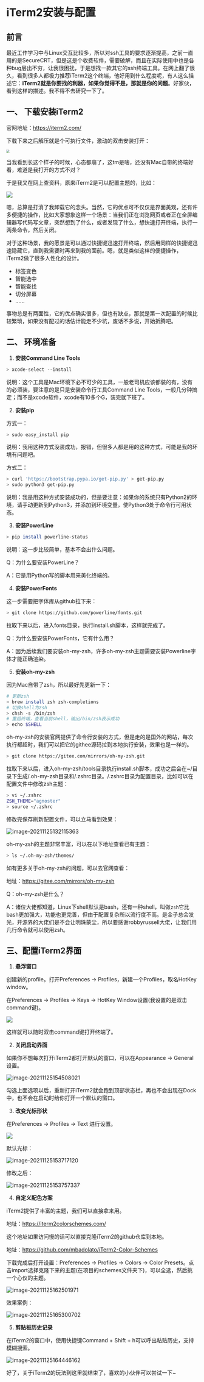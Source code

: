 # iTerm2安装与配置

## 前言

​	最近工作学习中与Linux交互比较多，所以对ssh工具的要求逐渐提高，之前一直用的是SecureCRT，但是这是个收费软件，需要破解，而且在实际使用中也是各种bug层出不穷，让我很困扰，于是想找一款其它的ssh终端工具。在网上翻了很久，看到很多人都极力推荐iTerm2这个终端，他好用到什么程度呢，有人这么描述它：**iTerm2就是你要找的利器，如果你觉得不是，那就是你的问题**。好家伙，看到这样的描述。我不得不去研究一下了。

## 一、 下载安装iTerm2

官网地址：https://iterm2.com/

下载下来之后解压就是个可执行文件，激动的双击安装打开：

<img src="iTerm2安装.assets/iterm2.jpg" style="zoom: 50%;" onerror="this.src='/studynotes/工具类/iTerm2安装.assets/iterm2.jpg'"/>


当我看到长这个样子的时候，心态都崩了，这tm是啥，还没有Mac自带的终端好看，难道是我打开的方式不对？

于是我又在网上查资料，原来iTerm2是可以配置主题的，比如：

<img src="iTerm2%E5%AE%89%E8%A3%85.assets/oh-my-zsh.png" onerror="this.src='/studynotes/工具类/iTerm2%E5%AE%89%E8%A3%85.assets/oh-my-zsh.png'"/>

嗯，总算是打消了我卸载它的念头。当然，它的优点可不仅仅是界面美观，还有许多便捷的操作，比如大家想象这样一个场景：当我们正在浏览网页或者正在全屏编辑器写代码写文章，突然想到了什么，或者发现了什么，想快速打开终端，执行一两条命令，然后关闭。

对于这种场景，我的愿景是可以通过快捷键迅速打开终端，然后用同样的快捷键迅速隐藏它，直到我需要时再来到我的面前。嗯，就是类似这样的便捷操作，iTerm2做了很多人性化的设计。

- 标签变色
- 智能选中
- 智能查找
- 切分屏幕
- ......

事物总是有两面性，它的优点确实很多，但也有缺点，那就是第一次配置的时候比较繁琐，如果没有配过的话估计能走不少坑，废话不多说，开始折腾吧。

## 二、 环境准备

1. **安装Command Line Tools**

```bash
> xcode-select --install
```

说明：这个工具是Mac环境下必不可少的工具，一般老司机应该都装的有，没有的必须装，要注意的是只是安装命令行工具Command Line Tools，一般几分钟搞定；而不是xcode软件，xcode有10多个G，装完就下班了。

2. **安装pip**

 方式一：

```bash
> sudo easy_install pip
```

说明：我用这种方式没装成功，报错，但很多人都是用的这种方式，可能是我的环境有问题吧。

方式二：

```bash
> curl 'https://bootstrap.pypa.io/get-pip.py' > get-pip.py
> sudo python3 get-pip.py
```

说明：我是用这种方式安装成功的，但是要注意：如果你的系统只有Python2的环境，请手动更新到Python3，并添加到环境变量，使Python3处于命令行可用状态。

3. **安装PowerLine**

```bash
> pip install powerline-status
```

说明：这一步比较简单，基本不会出什么问题。

Q：为什么要安装PowerLine？

A：它是用Python写的脚本用来美化终端的。

4. **安装PowerFonts**

这一步需要把字体库从github拉下来：

```bash
> git clone https://github.com/powerline/fonts.git
```

拉取下来以后，进入fonts目录，执行install.sh脚本，这样就完成了。

Q：为什么要安装PowerFonts，它有什么用？

A：因为后续我们要安装oh-my-zsh，许多oh-my-zsh主题需要安装Powerline字体才能正确渲染。

5. **安装oh-my-zsh**

因为Mac自带了zsh，所以最好先更新一下：

```bash
# 更新zsh
> brew install zsh zsh-completions
# 切换shell为zsh
> chsh -s /bin/zsh
# 重启终端，查看当前shell，输出/bin/zsh表示成功
> echo $SHELL
```

oh-my-zsh的安装官网提供了命令行安装的方式，但是走的是国外的网站，每次执行都超时，我们可以把它的githee源码拉到本地执行安装，效果也是一样的。

```bash
> git clone https://gitee.com/mirrors/oh-my-zsh.git
```

拉取下来以后，进入oh-my-zsh/tools目录执行install.sh脚本，成功之后会在~/目录下生成/.oh-my-zsh目录和/.zshrc目录。/.zshrc目录为配置目录，比如可以在配置文件中修改zsh主题：

```bash
> vi ~/.zshrc
ZSH_THEME="agnoster"
> source ~/.zshrc
```

修改完保存刷新配置文件，可以立马看到效果：

![image-20211125132115363](iTerm2安装.assets/image-20211125132115363.png)

oh-my-zsh的主题非常丰富，可以在以下地址查看已有主题：

```bash
> ls ~/.oh-my-zsh/themes/
```

如有更多关于oh-my-zsh的问题，可以去官网查看：

地址：https://gitee.com/mirrors/oh-my-zsh

Q：oh-my-zsh是什么？

A：诸位大佬都知道，Linux下shell默认是bash，还有一种shell，叫做`zsh`它比bash更加强大，功能也更完善，但由于配置复杂所以流行度不高。是金子总会发光，开源界的大佬们是不会让明珠蒙尘，所以要感谢robbyrussell大佬，让我们用几行命令就可以使用zsh。

## 三、配置iTerm2界面

1. **悬浮窗口**

创建新的profile。打开Preferences -> Profiles，新建一个Profiles，取名HotKey window。

在Preferences -> Profiles -> Keys -> HotKey Window设置(我设置的是双击command键)。

<img src="iTerm2安装.assets/image-20211125151100604.png" onerror="this.src='/studynotes/工具类/iTerm2安装.assets/image-20211125151100604.png'"/>

这样就可以随时双击command键打开终端了。

2. **关闭启动界面**

如果你不想每次打开iTerm2都打开默认的窗口，可以在Appearance -> General 设置。

![image-20211125154508021](iTerm2安装.assets/image-20211125154508021-7826310.png)

勾选上面选项以后，重新打开iTerm2就会跑到顶部状态栏，再也不会出现在Dock中，也不会在启动时给你打开一个默认的窗口。

3. **改变光标形状**

在Preferences -> Profiles -> Text 进行设置。

<img src="iTerm2%E5%AE%89%E8%A3%85.assets/image-20211125153824349.png" onerror="this.src='/studynotes/工具类/iTerm2%E5%AE%89%E8%A3%85.assets/image-20211125153824349.png'"/>

默认光标：

![image-20211125153717120](iTerm2安装.assets/image-20211125153717120-7825839.png)

修改之后：

![image-20211125153757337](iTerm2安装.assets/image-20211125153757337-7825878.png)

4. **自定义配色方案**

iTerm2提供了丰富的主题，我们可以直接拿来用。

地址：https://iterm2colorschemes.com/

这个地址如果访问慢的话可以直接克隆iTerm2的github仓库到本地。

地址：https://github.com/mbadolato/iTerm2-Color-Schemes

下载完成后打开设置：Preferences -> Profiles -> Colors -> Color Presets。点击import选择克隆下来的主题(在项目的schemes文件夹下)，可以全选，然后挑一个心仪的主题。

![image-20211125162501971](iTerm2安装.assets/image-20211125162501971-7828704.png)

效果案例：

![image-20211125165300702](iTerm2安装.assets/image-20211125165300702-7830382.png)

5. **剪贴板历史记录**

在iTerm2的窗口中，使用快捷键Command + Shift + h可以呼出粘贴历史，支持模糊搜索。

![image-20211125164446162](iTerm2安装.assets/image-20211125164446162.png)



好了，关于iTerm2的玩法到这里就结束了，喜欢的小伙伴可以尝试一下~




